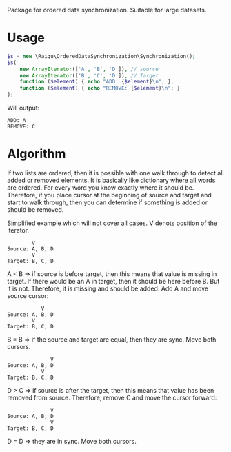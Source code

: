 Package for ordered data synchronization. Suitable for large datasets.

# Usage

```php
$s = new \Raigu\OrderedDataSynchronization\Synchronization();
$s(
    new ArrayIterator(['A', 'B', 'D']), // source
    new ArrayIterator(['B', 'C', 'D']), // Target
    function ($element) { echo "ADD: {$element}\n"; },
    function ($element) { echo "REMOVE: {$element}\n"; }
);
```

Will output:

```
ADD: A
REMOVE: C
```

# Algorithm

If two lists are ordered, then it is possible with one walk through to detect all added or removed elements. It is
basically like dictionary where all words are ordered. For every word you know exactly where it should be. Therefore,
if you place cursor at the beginning of source and target and start to walk through, then you can determine if 
something is added or should be removed. 

Simplified example which will not cover all cases. V denots position of the iterator.

```text
        V
Source: A, B, D
        V
Target: B, C, D
```

A < B => if source is before target, then this means that value is missing in target. If there would be an A in target,
then it should be here before B. But it is not. Therefore, it is missing and should be added. Add A and move source cursor:

```text
           V
Source: A, B, D
        V
Target: B, C, D
```

B = B => if the source and target are equal, then they are sync. Move both cursors.

```text
              V
Source: A, B, D
           V
Target: B, C, D
```

D > C => if source is after the target, then this means that value has been removed from source. Therefore, remove C and
move the cursor forward:

```text
              V
Source: A, B, D
              V
Target: B, C, D
```

D = D => they are in sync. Move both cursors. 

